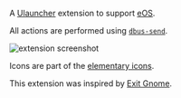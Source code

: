 A [Ulauncher](https://ulauncher.io/) extension to support [eOS](https://elementary.io/).

All actions are performed using [`dbus-send`](https://dbus.freedesktop.org/doc/dbus-send.1.html).

![extension screenshot](https://i.imgur.com/pJGSOcx.png)

Icons are part of the [elementary icons](https://github.com/elementary/icons).

This extension was inspired by [Exit Gnome](https://github.com/leinardi/ulauncher-exit-gnome).